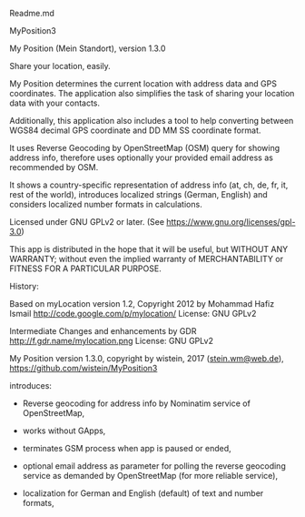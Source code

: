  Readme.md
 
 MyPosition3
 
 My Position (Mein Standort), version 1.3.0
 
 Share your location, easily.
 
 My Position determines the current location with address data and GPS coordinates. The application also simplifies the task of sharing your location data with your contacts.
 
 Additionally, this application also includes a tool to help converting between WGS84 decimal GPS coordinate and DD MM SS coordinate format.

 It uses Reverse Geocoding by OpenStreetMap (OSM) query for showing address info, therefore uses optionally your provided email address as recommended by OSM.
 
 It shows a country-specific representation of address info (at, ch, de, fr, it, rest of the world), introduces localized strings (German, English) and considers localized number formats in calculations.
 
 Licensed under GNU GPLv2 or later. (See https://www.gnu.org/licenses/gpl-3.0)
 
 This app is distributed in the hope that it will be useful, but WITHOUT ANY WARRANTY; without even the implied warranty of MERCHANTABILITY or FITNESS FOR A PARTICULAR PURPOSE.
 
 History:
 
 Based on myLocation version 1.2,
 Copyright 2012 by Mohammad Hafiz Ismail
 http://code.google.com/p/mylocation/
 License: GNU GPLv2
 
 Intermediate Changes and enhancements by GDR
 http://f.gdr.name/mylocation.png
 License: GNU GPLv2

 My Position version 1.3.0, 
 copyright by wistein, 2017 (stein.wm@web.de),  
 https://github.com/wistein/MyPosition3
 
 introduces:
  
  - Reverse geocoding for address info by Nominatim service of OpenStreetMap,

  - works without GApps,
    
  - terminates GSM process when app is paused or ended,
   
  - optional email address as parameter for polling the reverse geocoding service as demanded by OpenStreetMap (for more reliable service),
   
  - localization for German and English (default) of text and number formats,
  
